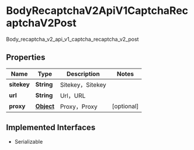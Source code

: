 

# BodyRecaptchaV2ApiV1CaptchaRecaptchaV2Post

Body_recaptcha_v2_api_v1_captcha_recaptcha_v2_post
## Properties

Name | Type | Description | Notes
------------ | ------------- | ------------- | -------------
**sitekey** | **String** | Sitekey，Sitekey | 
**url** | **String** | Url，URL | 
**proxy** | [**Object**](.md) | Proxy，Proxy |  [optional]


## Implemented Interfaces

* Serializable


